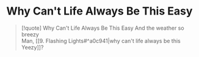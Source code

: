 # Why Can't Life Always Be This Easy

> [!quote] Why Can't Life Always Be This Easy
And the weather so breezy  
Man, [[9. Flashing Lights#^a0c941|why can't life always be this Yeezy]]?  
